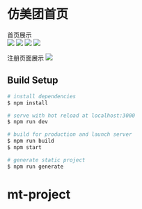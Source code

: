 仿美团首页
===
首页展示
<br>
<img  src="https://github.com/pengkunbin/mt-project/tree/master/gitimg/header.png">
<img  src="https://github.com/pengkunbin/mt-project/tree/master/gitimg/index1.png">
<img  src="https://github.com/pengkunbin/mt-project/tree/master/gitimg/index2.png">
<img  src="https://github.com/pengkunbin/mt-project/tree/master/gitimg/footer.png">

注册页面展示
<img  src="https://github.com/pengkunbin/mt-project/tree/master/gitimg/register.png">


## Build Setup

``` bash
# install dependencies
$ npm install

# serve with hot reload at localhost:3000
$ npm run dev

# build for production and launch server
$ npm run build
$ npm start

# generate static project
$ npm run generate
```

# mt-project
